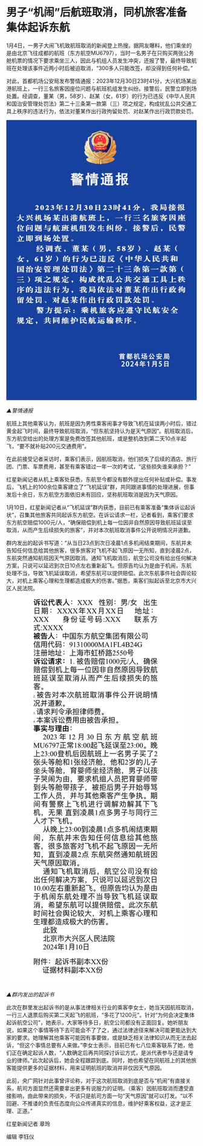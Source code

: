 # 男子“机闹”后航班取消，同机旅客准备集体起诉东航

1月4日，一男子大闹飞机致航班取消的新闻登上热搜。据网友曝料，他们乘坐的是由北京飞往成都的航班（东方航空MU6797），当时一名男子在只购买两张公务舱机票的情况下要求乘坐三人，因此与机组人员发生冲突，还报了警，最终导致航班在处理该事件近两小时后被迫取消，“300多人只能改签，却没得到任何补偿。”

对此，首都机场公安局发布警情通报：2023年12月30日23时41分，大兴机场某出港航班上，一行三名旅客因座位问题与航班机组发生纠纷。接警后，民警立即到场处置。经调查，董某（男，58岁）、赵某（女，61岁）的行为已违反《中华人民共和国治安管理处罚法》第二十三条第一款第（三）项之规定，构成扰乱公共交通工具上秩序的违法行为，依法对董某作出行政拘留处罚、对赵某作出行政罚款处罚。

![f95d943fec779978a33857f07d08d567.jpg](https://raw.githubusercontent.com/qqhsx/qqnews_image/main/2024/01/10/男子“机闹”后航班取消，同机旅客准备集体起诉东航/f95d943fec779978a33857f07d08d567.jpg)

_▲警情通报_

航班上其他乘客认为，航班是因为男性乘客闹事才导致飞机在延误两小时后，错过黄金起飞时间，最终导致航班取消，“但东航坚持认为是天气原因”。航班取消后，东方航空给出的处理方案是免费改签其他航班，或是整机改到第二天10点半起飞，“要不就补贴200元交通费用”。

在此前接受记者采访时，乘客们表示，因航班取消，他们损失了后续的酒店、旅行团、门票、车票费用，甚至有乘客错过一年一次的考试，“这些损失谁来承担？”

红星新闻记者从机上乘客处获悉，东航至今都没有额外提出任何补贴或补偿。事发后，飞机上的100余位乘客建立了“飞机延误”群，共同跟进事情的处理进展，但事发后十余日，东方航空方面依旧未有回应，坚称航班取消是因为天气原因。

1月10日，红星新闻记者从“飞机延误”群内获悉，目前已有乘客准备“集体诉讼起诉状”，召集其他旅客共同起诉东方航空。在诉讼请求一栏，记者看到，乘客们要求东方航空赔偿1000元/人，“确保赔偿到机上每一位因非自然原因导致航班延误至取消，从而产生后续损失的旅客”，并对本次航班取消事件公开说明情况并道歉。

群内发出的起诉书写道：“从当日23点到次日凌晨1点多机闹结束期间，东航并未告知任何信息给其他旅客，很多旅客对飞机不起飞原因一无所知，直到凌晨2点，东航突然通知航班因天气原因取消。通知飞机取消后，航空公司没有给出任何解决方案，只说可以延迟到次日10点左右重新起飞。但原告均认为是由于机闹，东航处理不当，导致飞机延误取消，希望东航可以提供赔偿。此次东航事件社会舆论较大，对机上乘客心理和生理都造成极大的伤害。”据悉，乘客们拟起诉至北京市大兴区人民法院。

![66a9296a5a3ae1b6b9cd7ce5245d55ac.jpg](https://raw.githubusercontent.com/qqhsx/qqnews_image/main/2024/01/10/男子“机闹”后航班取消，同机旅客准备集体起诉东航/66a9296a5a3ae1b6b9cd7ce5245d55ac.jpg)

_▲群内发出的起诉书_

此次在群里发出起诉书的是从事法律相关行业的乘客李女士，她当天因航班取消，一行三人退票后购买第二天起飞的航班，“多花了1200元”。针对“为何会决定集体起诉航空公司”，她表示，大家等待多日，航空公司都没有正面回复。她听朋友说，如果这个事情等待下去可能会不了了之，通过法律途径来解决可能更能达到大家的要求。她理解其他乘客可能因有事要做，或是缺乏相关法律知识从而无法去起诉，“但这个事情总要有人来做。”李女士表示，目前已有七八位乘客联系了她，他们正在确定起诉人数，“人数确定后再共同探讨诉讼方式，是派代表参与还是请专业的律师。”此次起诉后，她会全程跟踪到底。同时，她也希望在同航班上的其他旅客能提供更多的证据材料，用来证明航班的取消并非仅因天气原因。

此前，央广网针对此事曾评论称，对于这次航班取消到底是否与“机闹”有直接关系，航司方面显然还需要拿出更多有说服力的证明。（乘客）因航班取消而遭受直接影响，由此带来的损失，不该只是航司方面一句“天气原因”就可以打发。“以不回避、不推诿的负责任态度向公众传递真实的信息，维护好乘客权益，这才是正理、正道。”

红星新闻记者 章玲

编辑 李钰仪

